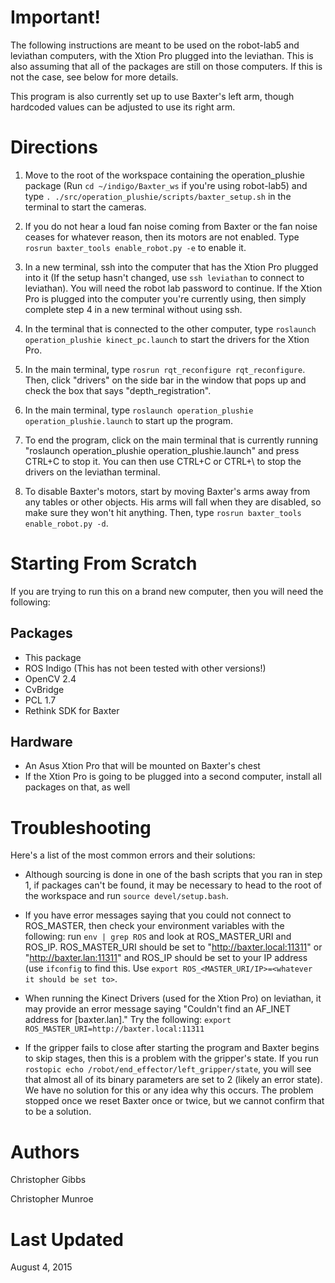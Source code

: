 Important!
=====
The following instructions are meant to be used on the robot-lab5 and leviathan computers, with the Xtion Pro plugged into the leviathan. This is also assuming that all of the packages are still on those computers. If this is not the case, see below for more details.

This program is also currently set up to use Baxter's left arm, though hardcoded values can be adjusted to use its right arm.

Directions
=====
1. Move to the root of the workspace containing the operation_plushie package (Run ```cd ~/indigo/Baxter_ws``` if you're using robot-lab5) and type ```. ./src/operation_plushie/scripts/baxter_setup.sh``` in the terminal to start the cameras.

2. If you do not hear a loud fan noise coming from Baxter or the fan noise ceases for whatever reason, then its motors are not enabled. Type ```rosrun baxter_tools enable_robot.py -e``` to enable it.

3. In a new terminal, ssh into the computer that has the Xtion Pro plugged into it (If the setup hasn't changed, use ```ssh leviathan``` to connect to leviathan). You will need the robot lab password to continue. If the Xtion Pro is plugged into the computer you're currently using, then simply complete step 4 in a new terminal without using ssh.

4. In the terminal that is connected to the other computer, type ```roslaunch operation_plushie kinect_pc.launch``` to start the drivers for the Xtion Pro.

5. In the main terminal, type ```rosrun rqt_reconfigure rqt_reconfigure```. Then, click "drivers" on the side bar in the window that pops up and check the box that says "depth_registration".

6. In the main terminal, type ```roslaunch operation_plushie operation_plushie.launch``` to start up the program.

7. To end the program, click on the main terminal that is currently running "roslaunch operation_plushie operation_plushie.launch" and press CTRL+C to stop it. You can then use CTRL+C or CTRL+\ to stop the drivers on the leviathan terminal.

8. To disable Baxter's motors, start by moving Baxter's arms away from any tables or other objects. His arms will fall when they are disabled, so make sure they won't hit anything. Then, type ```rosrun baxter_tools enable_robot.py -d```.

Starting From Scratch
=====
If you are trying to run this on a brand new computer, then you will need the following:

Packages
-----
  - This package
  - ROS Indigo (This has not been tested with other versions!)
  - OpenCV 2.4
  - CvBridge
  - PCL 1.7
  - Rethink SDK for Baxter
  
Hardware
-------
  - An Asus Xtion Pro that will be mounted on Baxter's chest
  - If the Xtion Pro is going to be plugged into a second computer, install all packages on that, as well  

Troubleshooting
=====
Here's a list of the most common errors and their solutions:

  - Although sourcing is done in one of the bash scripts that you ran in step 1, if packages can't be found, it may be           necessary to head to the root of the workspace and run ```source devel/setup.bash```.

  - If you have error messages saying that you could not connect to ROS_MASTER, then check your environment variables with       the following: run ```env | grep ROS``` and look at ROS_MASTER_URI and ROS_IP. ROS_MASTER_URI should be set to               "http://baxter.local:11311" or "http://baxter.lan:11311" and ROS_IP should be set to your IP address (use ```ifconfig```     to find this. Use ```export ROS_<MASTER_URI/IP>=<whatever it should be set to>```.
  
  - When running the Kinect Drivers (used for the Xtion Pro) on leviathan, it may provide an error message saying "Couldn't     find an AF_INET address for [baxter.lan]." Try the following: ```export ROS_MASTER_URI=http://baxter.local:11311```
  
  - If the gripper fails to close after starting the program and Baxter begins to skip stages, then this is a problem with       the gripper's state. If you run ```rostopic echo /robot/end_effector/left_gripper/state```, you will see that almost all     of its binary parameters are set to 2 (likely an error state). We have no solution for this or any idea why this occurs.     The problem stopped once we reset Baxter once or twice, but we cannot confirm that to be a solution.
  
Authors
=====
Christopher Gibbs

Christopher Munroe

Last Updated
=====
August 4, 2015
